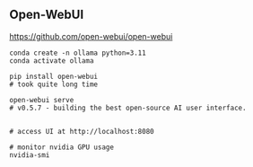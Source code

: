 

## Open-WebUI

https://github.com/open-webui/open-webui

```
conda create -n ollama python=3.11
conda activate ollama

pip install open-webui  
# took quite long time

open-webui serve  
# v0.5.7 - building the best open-source AI user interface.


# access UI at http://localhost:8080

# monitor nvidia GPU usage
nvidia-smi
```